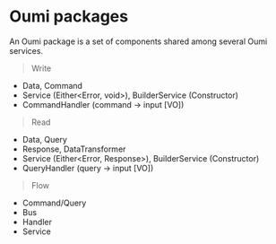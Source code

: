 # Oumi packages

An Oumi package is a set of components shared among several Oumi services.

> Write

- Data, Command
- Service (Either<Error, void>), BuilderService (Constructor)
- CommandHandler (command -> input [VO])

> Read

- Data, Query
- Response, DataTransformer
- Service (Either<Error, Response>), BuilderService (Constructor)
- QueryHandler (query -> input [VO])

> Flow

- Command/Query
- Bus
- Handler
- Service
